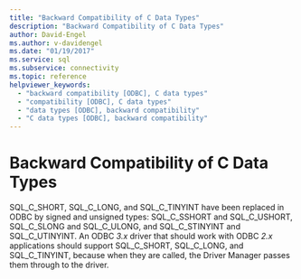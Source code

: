 ```yaml
---
title: "Backward Compatibility of C Data Types"
description: "Backward Compatibility of C Data Types"
author: David-Engel
ms.author: v-davidengel
ms.date: "01/19/2017"
ms.service: sql
ms.subservice: connectivity
ms.topic: reference
helpviewer_keywords:
  - "backward compatibility [ODBC], C data types"
  - "compatibility [ODBC], C data types"
  - "data types [ODBC], backward compatibility"
  - "C data types [ODBC], backward compatibility"
---
```

# Backward Compatibility of C Data Types
SQL_C_SHORT, SQL_C_LONG, and SQL_C_TINYINT have been replaced in ODBC by signed and unsigned types: SQL_C_SSHORT and SQL_C_USHORT, SQL_C_SLONG and SQL_C_ULONG, and SQL_C_STINYINT and SQL_C_UTINYINT. An ODBC *3.x* driver that should work with ODBC *2.x* applications should support SQL_C_SHORT, SQL_C_LONG, and SQL_C_TINYINT, because when they are called, the Driver Manager passes them through to the driver.
